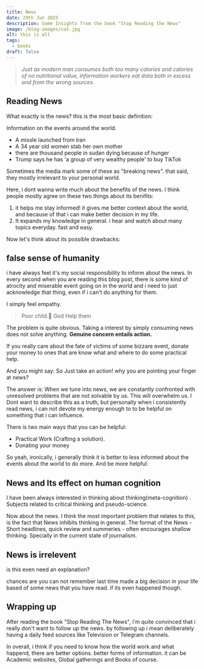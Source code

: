 ```yaml
---
title: News
date: 29th Jun 2025
description: Some Insights from the book "Stop Reading the News"
image: /blog-images/cat.jpg
alt: this is alt
tags:
  - books
draft: false
---
```


> *Just as modern man consumes both too many calories and calories of no nutritional value, information workers eat data both in excess and from the wrong sources.*

## Reading News

What exactly is the news? this is the most basic definition:

Information on the events around the world.

- A missle launched from iran
- A 34 year old women stab her own mother
- there are thousand people in sudan dying because of hunger
- Trump says he has 'a group of very wealthy people' to buy TikTok

Sometimes the media mark some of these as "breaking news". that said, they mostly irrelevant to your personal world.

Here, i dont wanna write much about the benefits of the news. I think people mostly agree on these two things about its benifits:

1. it helps me stay informed! it gives me better context about the world, and because of that i can make better decision in my life.
2. It expands my knowledge in general. i hear and watch about many topics everyday. fast and easy.

Now let's think about its possible drawbacks:

## false sense of humanity

i have always feel it's my social responsibility to inform about the news. In every second when you are reading this blog post, there is some kind of atrocity and miserable event going on in the world and i need to just acknowledge that thing, even if i can't do anything for them.

I simply feel empathy.

> Poor child.🥲 God Help them

The problem is quite obvious. Taking a interest by simply consuming news does not solve anything. **Genuine concern entails action.**

If you really care about the fate of victims of some bizzare event, donate your money to ones that are know what and where to do some practical help.

And you might say: So Just take an action! why you are pointing your finger at news?

The answer is: When we tune into news, we are constantly confronted with unresolved problems that are not solvable by us. This will overwhelm us. I Dont want to describe this as a truth, but personally when i consistently read news, i can not devote my energy enough to to be helpful on something that i can influence.

There is two main ways that you can be helpful:

- Practical Work (Crafting a solution).
- Donating your money

So yeah, ironically, i generally think it is better to less informed about the events about the world to do more. And be more helpful.

## News and Its effect on human cognition

I have been always interested in thinking about thinking(meta-cognition) . Subjects related to critical thinking and pseudo-science.

Now about the news. I think the most important problem that relates to this, is the fact that News inhibits thinking in general. The format of the News - Short headlines, quick review and summeries - often encourages shallow thinking. Specially in the current state of journalism.

## News is irrelevent

is this even need an explanation?

chances are you can not remember last time made a big decision in your life based of some news that you have read. if its even happened though.

## Wrapping up

After reading the book "Stop Reading The News", i'm quite convinced that i really don't want to follow up the news. by following up i mean deliberately having a daily feed sources like Television or Telegram channels.

In overall, i think if you need to know how the world work and what happend, there are better options. better forms of information. it can be Academic websites, Global gatherings and Books of course.
